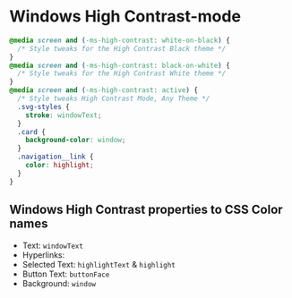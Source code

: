 # Windows High Contrast-mode

```css
@media screen and (-ms-high-contrast: white-on-black) {
  /* Style tweaks for the High Contrast Black theme */
}
@media screen and (-ms-high-contrast: black-on-white) {
  /* Style tweaks for the High Contrast White theme */
}
@media screen and (-ms-high-contrast: active) {
  /* Style tweaks High Contrast Mode, Any Theme */
  .svg-styles {
    stroke: windowText;
  }
  .card {
    background-color: window;
  }
  .navigation__link {
    color: highlight;
  }
}
```

## Windows High Contrast properties to CSS Color names
- Text: `windowText`
- Hyperlinks: <a>
- Selected Text: `highlightText` & `highlight`
- Button Text: `buttonFace`
- Background: `window`